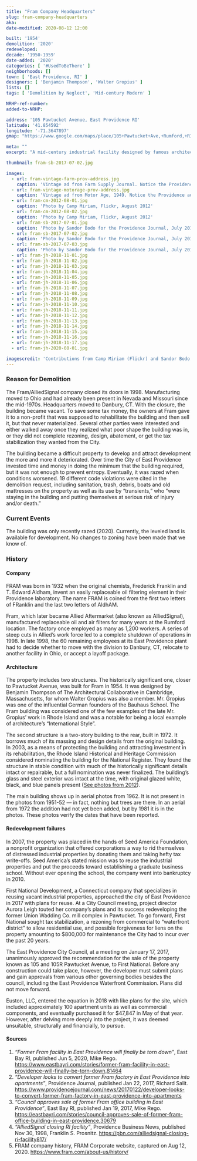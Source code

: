 ```yaml
---
title: "Fram Company Headquarters"
slug: fram-company-headquarters
aka: 
date-modified: 2020-08-12 12:00

built: '1954'
demolition: '2020'
redeveloped: 
decade: '1950-1959'
date-added: '2020'
categories: [ '#UsedToBeThere' ]
neighborhoods: []
town: [ 'East Providence, RI' ]
designers: [ 'Benjamin Thompson', 'Walter Gropius' ]
lists: []
tags: [ 'Demolition by Neglect', 'Mid-century Modern' ]

NRHP-ref-number:
added-to-NRHP:

address: '105 Pawtucket Avenue, East Providence RI'
latitude: '41.854592'
longitude: '-71.3647897'
gmap: "https://www.google.com/maps/place/105+Pawtucket+Ave,+Rumford,+RI+02916/@41.854592,-71.3647897,17z/data=!3m1!4b1!4m5!3m4!1s0x89e45b43d8814667:0xeadbc7b97c8f9df9!8m2!3d41.854588!4d-71.362601"

meta: ""
excerpt: "A mid-century industrial facility designed by famous architects for a little company that went national. Sadly, closed in 1998 and razed in 2020."

thumbnail: fram-sb-2017-07-02.jpg

images:
  - url: fram-vintage-farm-prov-address.jpg
    caption: 'Vintage ad from Farm Supply Journal. Notice the Providence address.'
  - url: fram-vintage-motorage-prov-address.jpg
    caption: 'Vintage ad from Motor Age, 1949. Notice the Providence address.'
  - url: fram-cm-2012-08-01.jpg
    caption: 'Photo by Camp Miriam, Flickr, August 2012'
  - url: fram-cm-2012-08-02.jpg
    caption: 'Photo by Camp Miriam, Flickr, August 2012'
  - url: fram-sb-2017-07-01.jpg
    caption: 'Photo by Sandor Bodo for the Providence Journal, July 2017'
  - url: fram-sb-2017-07-02.jpg
    caption: 'Photo by Sandor Bodo for the Providence Journal, July 2017'
  - url: fram-sb-2017-07-03.jpg
    caption: 'Photo by Sandor Bodo for the Providence Journal, July 2017'
  - url: fram-jh-2018-11-01.jpg
  - url: fram-jh-2018-11-02.jpg
  - url: fram-jh-2018-11-03.jpg
  - url: fram-jh-2018-11-04.jpg
  - url: fram-jh-2018-11-05.jpg
  - url: fram-jh-2018-11-06.jpg
  - url: fram-jh-2018-11-07.jpg
  - url: fram-jh-2018-11-08.jpg
  - url: fram-jh-2018-11-09.jpg
  - url: fram-jh-2018-11-10.jpg
  - url: fram-jh-2018-11-11.jpg
  - url: fram-jh-2018-11-12.jpg
  - url: fram-jh-2018-11-13.jpg
  - url: fram-jh-2018-11-14.jpg
  - url: fram-jh-2018-11-15.jpg
  - url: fram-jh-2018-11-16.jpg
  - url: fram-jh-2018-11-17.jpg
  - url: fram-jh-2020-08-01.jpg

imagescredit: 'Contributions from Camp Miriam (Flickr) and Sandor Bodo for the Providence Journal'
---
```


### Reason for Demolition

The Fram/AlliedSignal company closed its doors in 1998. Manufacturing moved to Ohio and had already been present in Nevada and Missouri since the mid-1970s. Headquarters moved to Danbury, CT. With the closure, the building became vacant. To save some tax money, the owners at Fram gave it to a non-profit that was supposed to rehabilitate the building and then sell it, but that never materialized. Several other parties were interested and either walked away once they realized what poor shape the building was in, or they did not complete rezoning, design, abatement, or get the tax stabilization they wanted from the City. 

The building became a difficult property to develop and attract development the more and more it deteriorated. Over time the City of East Providence invested time and money in doing the minimum that the building required, but it was not enough to prevent entropy. Eventually, it was razed when conditions worsened. 19 different code violations were cited in the demolition request, including sanitation, trash, debris, boats and old mattresses on the property as well as its use by “transients,” who “were staying in the building and putting themselves at serious risk of injury and/or death.”


### Current Events

The building was only recently razed (2020). Currently, the leveled land is available for development. No changes to zoning have been made that we know of. 


### History

#### Company

FRAM was born in 1932 when the original chemists, Frederick Franklin and T. Edward Aldham, invent an easily replaceable oil filtering element in their Providence laboratory. The name FRAM is coined from the first two letters of FRanklin and the last two letters of AldhAM.

Fram, which later became Allied Aftermarket (also known as AlliedSignal), manufactured replaceable oil and air filters for many years at the Rumford location. The factory once employed as many as 1,200 workers. A series of steep cuts in Allied’s work force led to a complete shutdown of operations in 1998. In late 1998, the 60 remaining employees at its East Providence plant had to decide whether to move with the division to Danbury, CT, relocate to another facility in Ohio, or accept a layoff package.

#### Architecture

The property includes two structures. The historically significant one, closer to Pawtucket Avenue, was built for Fram in 1954. It was designed by Benjamin Thompson of The Architectural Collaborative in Cambridge, Massachusetts, for whom Walter Gropius was also a member. Mr. Gropius was one of the influential German founders of the Bauhaus School. The Fram building was considered one of the few examples of the late Mr. Gropius’ work in Rhode Island and was a notable for being a local example of architecture’s “International Style”.

The second structure is a two-story building to the rear, built in 1972. It borrows much of its massing and design details from the original building. In 2003, as a means of protecting the building and attracting investment in its rehabilitation, the Rhode Island Historical and Heritage Commission considered nominating the building for the National Register. They found the structure in stable condition with much of the historically significant details intact or repairable, but a full nomination was never finalized. The building’s glass and steel exterior was intact at the time, with original glazed white, black, and blue panels present ([See photos from 2012](#photo-fram-cm-2012-08-01)). 

The main building shows up in aerial photos from 1962. It is not present in the photos from 1951-52 — in fact, nothing but trees are there. In an aerial from 1972 the addition had not yet been added, but by 1981 it is in the photos. These photos verify the dates that have been reported. 

#### Redevelopment failures

In 2007, the property was placed in the hands of Seed America Foundation, a nonprofit organization that offered corporations a way to rid themselves of distressed industrial properties by donating them and taking hefty tax write-offs. Seed America’s stated mission was to reuse the industrial properties and put the proceeds toward establishing a graduate business school. Without ever opening the school, the company went into bankruptcy in 2010.

First National Development, a Connecticut company that specializes in reusing vacant industrial properties, approached the city of East Providence in 2017 with plans for reuse. At a City Council meeting, project director Aurora Leigh touted her company’s plans and its success redeveloping the former Union Wadding Co. mill complex in Pawtucket. To go forward, First National sought tax stabilization, a rezoning from commercial to “waterfront district” to allow residential use, and possible forgiveness for liens on the property amounting to $800,000 for maintenance the City had to incur over the past 20 years. 

The East Providence City Council, at a meeting on January 17, 2017, unanimously approved the recommendation for the sale of the property known as 105 and 105R Pawtucket Avenue, to First National. Before any construction could take place, however, the developer must submit plans and gain approvals from various other governing bodies besides the council, including the East Providence Waterfront Commission. Plans did not move forward. 

Euston, LLC, entered the equation in 2018 with like plans for the site, which included approximately 100 apartment units as well as commercial components, and eventually purchased it for $47,847 in May of that year. However, after delving more deeply into the project, it was deemed unsuitable, structurally and financially, to pursue.

#### Sources

1. _“Former Fram facility in East Providence will finally be torn down”_, East Bay RI, published Jun 5, 2020,  Mike Rego. https://www.eastbayri.com/stories/former-fram-facility-in-east-providence-will-finally-be-torn-down,81464
2. _“Developer looks to convert former Fram factory in East Providence into apartments”_, Providence Journal, published Jan 22, 2017, Richard Salit. https://www.providencejournal.com/news/20170122/developer-looks-to-convert-former-fram-factory-in-east-providence-into-apartments
3. _“Council approves sale of former Fram office building in East Providence”_, East Bay RI, published Jan 19, 2017, Mike Rego. https://eastbayri.com/stories/council-approves-sale-of-former-fram-office-building-in-east-providence,30679
4. _“AlliedSignal closing RI facility”_, Providence Business News, published Nov 30, 1998, Franklin S. Prosnitz. https://pbn.com/alliedsignal-closing-ri-facility817/
5. FRAM company history, FRAM Corporate website, captured on Aug 12, 2020. https://www.fram.com/about-us/history/
